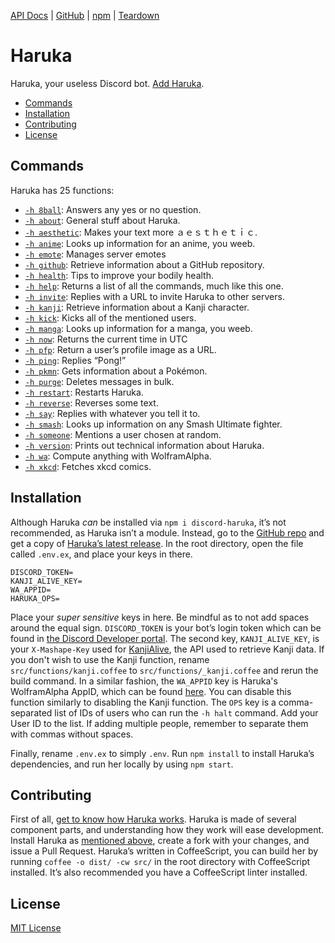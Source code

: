 [API Docs][docs] | [GitHub][repo] | [npm][npm] | [Teardown][haruka-teardown]

# Haruka

Haruka, your useless Discord bot. [Add Haruka][add].

- [Commands](#commands)
- [Installation](#installation)
- [Contributing](#contributing)
- [License](#license)

## Commands
Haruka has 25 functions:

- [`-h 8ball`][f-8ball]: Answers any yes or no question.
- [`-h about`][f-about]: General stuff about Haruka.
- [`-h aesthetic`][f-ae]: Makes your text more ａｅｓｔｈｅｔｉｃ.
- [`-h anime`][f-anime]: Looks up information for an anime, you weeb.
- [`-h emote`][f-emote]: Manages server emotes
- [`-h github`][f-github]: Retrieve information about a GitHub repository.
- [`-h health`][f-health]: Tips to improve your bodily health.
- [`-h help`][f-help]: Returns a list of all the commands, much like this one.
- [`-h invite`][f-invite]: Replies with a URL to invite Haruka to other servers.
- [`-h kanji`][f-kanji]: Retrieve information about a Kanji character.
- [`-h kick`][f-kick]: Kicks all of the mentioned users.
- [`-h manga`][f-manga]: Looks up information for a manga, you weeb.
- [`-h now`][f-now]: Returns the current time in UTC
- [`-h pfp`][f-pfp]: Return a user’s profile image as a URL.
- [`-h ping`][f-ping]: Replies “Pong!”
- [`-h pkmn`][f-pkmn]: Gets information about a Pokémon.
- [`-h purge`][f-purge]: Deletes messages in bulk.
- [`-h restart`][f-restart]: Restarts Haruka.
- [`-h reverse`][f-reverse]: Reverses some text.
- [`-h say`][f-say]: Replies with whatever you tell it to.
- [`-h smash`][f-smash]: Looks up information on any Smash Ultimate fighter.
- [`-h someone`][f-someone]: Mentions a user chosen at random.
- [`-h version`][f-version]: Prints out technical information about Haruka.
- [`-h wa`][f-wa]: Compute anything with WolframAlpha.
- [`-h xkcd`][f-xkcd]: Fetches xkcd comics.

## Installation

Although Haruka _can_ be installed via `npm i discord-haruka`, it’s not recommended, as Haruka isn’t a module. Instead, go to the [GitHub repo][repo] and get a copy of [Haruka’s latest release][releases]. In the root directory, open the file called `.env.ex`, and place your keys in there.

```env
DISCORD_TOKEN=
KANJI_ALIVE_KEY=
WA_APPID=
HARUKA_OPS=
```

Place your *super sensitive* keys in here. Be mindful as to not add spaces around the equal sign. `DISCORD_TOKEN` is your bot’s login token which can be found in [the Discord Developer portal][discord-my-apps]. The second key, `KANJI_ALIVE_KEY`, is your `X-Mashape-Key` used for [KanjiAlive][kanjialive], the API used to retrieve Kanji data. If you don't wish to use the Kanji function, rename `src/functions/kanji.coffee` to `src/functions/_kanji.coffee` and rerun the build command. In a similar fashion, the `WA_APPID` key is Haruka's WolframAlpha AppID, which can be found [here][wolfram-dev-portal]. You can disable this function similarly to disabling the Kanji function. The `OPS` key is a comma-separated list of IDs of users who can run the `-h halt` command. Add your User ID to the list. If adding multiple people, remember to separate them with commas without spaces.

Finally, rename `.env.ex` to simply `.env`. Run `npm install` to install Haruka’s dependencies, and run her locally by using `npm start`.

## Contributing
First of all, [get to know how Haruka works][haruka-teardown]. Haruka is made of several component parts, and understanding how they work will ease development. Install Haruka as [mentioned above](#installation), create a fork with your changes, and issue a Pull Request. Haruka’s written in CoffeeScript, you can build her by running `coffee -o dist/ -cw src/` in the root directory with CoffeeScript installed. It’s also recommended you have a CoffeeScript linter installed.

## License

[MIT License][license]

<!-- Reference links -->
[docs]: https://haruka.benjic.xyz/ "Haruka API Documentation"
[repo]: https://github.com/MindfulMinun/discord-haruka "MindfulMinun/discord-haruka · GitHub"
[haruka-teardown]: https://benjic.xyz/2018-07-30/haruka-teardown/ "Haruka Teardown"
[npm]: https://www.npmjs.com/package/discord-haruka "discord-haruka · npm"
[kanjialive]: https://market.mashape.com/KanjiAlive/learn-to-read-and-write-japanese-kanji "KanjiAlive API Documentation"
[releases]: https://github.com/MindfulMinun/discord-haruka/releases "Releases · MindfulMinun/discord-haruka"
[discord-my-apps]: https://discordapp.com/developers/applications/me "Discord - My Apps"
[license]: https://github.com/MindfulMinun/discord-haruka/blob/master/LICENSE "discord-haruka/LICENSE"
[add]: https://discordapp.com/oauth2/authorize?client_id=458130019554820127&scope=bot&permissions=125966 "Add Haruka to your Discord server."
[wolfram-dev-portal]: https://developer.wolframalpha.com/portal/myapps/index.html "Wolfram|Alpha Developer Portal: My Applications"

<!-- Function links -->
[f-8ball]:   https://github.com/MindfulMinun/discord-haruka/blob/master/src/functions/8ball.coffee
[f-about]:   https://github.com/MindfulMinun/discord-haruka/blob/master/src/functions/about.coffee
[f-ae]:      https://github.com/MindfulMinun/discord-haruka/blob/master/src/functions/aesthetic.coffee
[f-anime]:   https://github.com/MindfulMinun/discord-haruka/blob/master/src/functions/anime.coffee
[f-emote]:   https://github.com/MindfulMinun/discord-haruka/blob/master/src/functions/emote.coffee
[f-github]:  https://github.com/MindfulMinun/discord-haruka/blob/master/src/functions/github.coffee
[f-health]:  https://github.com/MindfulMinun/discord-haruka/blob/master/src/functions/health.coffee
[f-help]:    https://github.com/MindfulMinun/discord-haruka/blob/master/src/functions/help.coffee
[f-invite]:  https://github.com/MindfulMinun/discord-haruka/blob/master/src/functions/invite.coffee
[f-kanji]:   https://github.com/MindfulMinun/discord-haruka/blob/master/src/functions/kanji.coffee
[f-kick]:    https://github.com/MindfulMinun/discord-haruka/blob/master/src/functions/kick.coffee
[f-manga]:    https://github.com/MindfulMinun/discord-haruka/blob/master/src/functions/manga.coffee
[f-now]:     https://github.com/MindfulMinun/discord-haruka/blob/master/src/functions/now.coffee
[f-pfp]:     https://github.com/MindfulMinun/discord-haruka/blob/master/src/functions/pfp.coffee
[f-ping]:    https://github.com/MindfulMinun/discord-haruka/blob/master/src/functions/ping.coffee
[f-pkmn]:    https://github.com/MindfulMinun/discord-haruka/blob/master/src/functions/pkmn.coffee
[f-purge]:   https://github.com/MindfulMinun/discord-haruka/blob/master/src/functions/purge.coffee
[f-restart]: https://github.com/MindfulMinun/discord-haruka/blob/master/src/functions/restart.coffee
[f-reverse]: https://github.com/MindfulMinun/discord-haruka/blob/master/src/functions/reverse.coffee
[f-say]:     https://github.com/MindfulMinun/discord-haruka/blob/master/src/functions/say.coffee
[f-smash]:     https://github.com/MindfulMinun/discord-haruka/blob/master/src/functions/smash.coffee
[f-someone]: https://github.com/MindfulMinun/discord-haruka/blob/master/src/functions/someone.coffee
[f-version]: https://github.com/MindfulMinun/discord-haruka/blob/master/src/functions/version.coffee
[f-wa]: https://github.com/MindfulMinun/discord-haruka/blob/master/src/functions/wa.coffee
[f-xkcd]:    https://github.com/MindfulMinun/discord-haruka/blob/master/src/functions/xkcd.coffee

